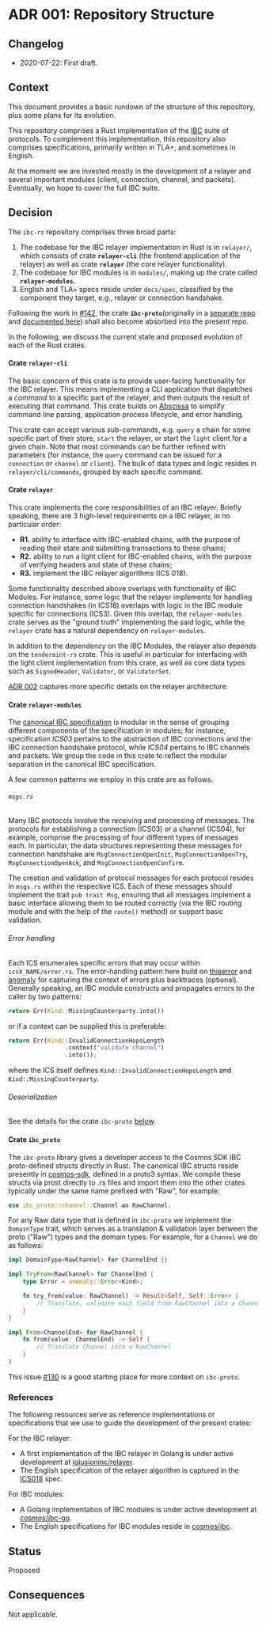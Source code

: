 # ADR 001: Repository Structure

## Changelog

*   2020-07-22: First draft.

## Context

This document provides a basic rundown of the structure of this repository, plus
some plans for its evolution.

This repository comprises a Rust implementation of the
[IBC](https://github.com/cosmos/ibc) suite of protocols. To complement this
implementation, this repository also comprises specifications, primarily written
in TLA+, and sometimes in English.

At the moment we are invested mostly in the development of a relayer and several
important modules (client, connection, channel, and packets). Eventually, we
hope to cover the full IBC suite.

## Decision

The `ibc-rs` repository comprises three broad parts:

1.  The codebase for the IBC relayer implementation in Rust is in `relayer/`,
    which consists of crate **`relayer-cli`** (the frontend application of the
    relayer) as well as crate **`relayer`** (the core relayer functionality).
2.  The codebase for IBC modules is in `modules/`, making up the crate called
    **`relayer-modules`**.
3.  English and TLA+ specs reside under `docs/spec`, classified by the component
    they target, e.g., relayer or connection handshake.

Following the work in
[#142](https://github.com/informalsystems/ibc-rs/issues/142), the crate
**`ibc-proto`**(originally in a
[separate repo](https://github.com/informalsystems/ibc-proto) and
[documented here](https://docs.rs/ibc-proto/)) shall also become absorbed into
the present repo.

In the following, we discuss the current state and proposed evolution of each of
the Rust crates.

#### Crate `relayer-cli`

The basic concern of this crate is to provide user-facing functionality for the
IBC relayer. This means implementing a CLI application that dispatches a
*command* to a specific part of the relayer, and then outputs the result of
executing that command. This crate builds on
[Abscissa](https://docs.rs/abscissa_core/0.5.2/abscissa_core/) to simplify
command line parsing, application process lifecycle, and error handling.

This crate can accept various sub-commands, e.g. `query` a chain for some
specific part of their store, `start` the relayer, or start the `light` client
for a given chain. Note that most commands can be further refined with
parameters (for instance, the `query` command can be issued for a `connection`
or `channel` or `client`). The bulk of data types and logic resides in
`relayer/cli/commands`, grouped by each specific command.

#### Crate `relayer`

This crate implements the core responsibilities of an IBC relayer. Briefly
speaking, there are 3 high-level requirements on a IBC relayer, in no particular
order:

*   **R1.** ability to interface with IBC-enabled chains, with the purpose of
    reading their state and submitting transactions to these chains;
*   **R2.** ability to run a light client for IBC-enabled chains, with the purpose
    of verifying headers and state of these chains;
*   **R3.** implement the IBC relayer algorithms (ICS 018).

Some functionality described above overlaps with functionality of IBC Modules.
For instance, some logic that the relayer implements for handling connection
handshakes (in ICS18) overlaps with logic in the IBC module specific for
connections (ICS3). Given this overlap, the `relayer-modules` crate serves as
the "ground truth" implementing the said logic, while the `relayer` crate has a
natural dependency on `relayer-modules`.

In addition to the dependency on the IBC Modules, the relayer also depends on
the `tendermint-rs` crate. This is useful in particular for interfacing with the
light client implementation from this crate, as well as core data types such as
`SignedHeader`, `Validator`, or `ValidatorSet`.

[ADR 002](./adr-002-ibc-relayer.md) captures more specific details on the
relayer architecture.

#### Crate `relayer-modules`

The
[canonical IBC specification](https://github.com/cosmos/ibc/tree/master/spec/)
is modular in the sense of grouping different components of the specification in
modules; for instance, specification *ICS03* pertains to the abstraction of IBC
connections and the IBC connection handshake protocol, while *ICS04* pertains to
IBC channels and packets. We group the code in this crate to reflect the modular
separation in the canonical IBC specification.

A few common patterns we employ in this crate are as follows.

###### `msgs.rs`

Many IBC protocols involve the receiving and processing of messages. The
protocols for establishing a connection (ICS03) or a channel (ICS04), for
example, comprise the processing of four different types of messages each. In
particular, the data structures representing these messages for connection
handshake are `MsgConnectionOpenInit`, `MsgConnectionOpenTry`,
`MsgConnectionOpenAck`, and `MsgConnectionOpenConfirm`.

The creation and validation of protocol messages for each protocol resides in
`msgs.rs` within the respective ICS. Each of these messages should implement the
trait `pub trait Msg`, ensuring that all messages implement a basic interface
allowing them to be routed correctly (via the IBC routing module and with the
help of the `route()` method) or support basic validation.

###### Error handling

Each ICS enumerates specific errors that may occur within `icsX_NAME/error.rs`.
The error-handling pattern here build on
[thiserror](https://lib.rs/crates/thiserror) and
[anomaly](https://lib.rs/crates/anomaly) for capturing the context of errors
plus backtraces (optional). Generally speaking, an IBC module constructs and
propagates errors to the caller by two patterns:

```Rust
return Err(Kind::MissingCounterparty.into())
```

or if a context can be supplied this is preferable:

```rust
return Err(Kind::InvalidConnectionHopsLength
                .context("validate channel")
                .into());
```

where the ICS itself defines `Kind::InvalidConnectionHopsLength` and
`Kind::MissingCounterparty`.

###### Deserialization

See the details for the crate `ibc-proto` [below](#crate-ibc-proto).

#### Crate `ibc_proto`

The `ibc-proto` library gives a developer access to the Cosmos SDK IBC
proto-defined structs directly in Rust. The canonical IBC structs reside
presently in [cosmos-sdk](https://github.com/cosmos/ibc-go/tree/main/proto/ibc),
defined in a proto3 syntax. We compile these structs via prost directly to .rs
files and import them into the other crates typically under the same name
prefixed with "Raw", for example:

```Rust
use ibc_proto::channel::Channel as RawChannel;
```

For any Raw data type that is defined in `ibc-proto` we implement the
`DomainType` trait, which serves as a translation & validation layer between the
proto ("Raw") types and the domain types. For example, for a `Channel` we do as
follows:

```Rust
impl DomainType<RawChannel> for ChannelEnd {}

impl TryFrom<RawChannel> for ChannelEnd {
    type Error = anomaly::Error<Kind>;

    fn try_from(value: RawChannel) -> Result<Self, Self::Error> {
        // Translate, validate each field from RawChannel into a Channel.
    }
}

impl From<ChannelEnd> for RawChannel {
    fn from(value: ChannelEnd) -> Self {
        // Translate Channel into a RawChannel
    }
}
```

This issue [#130](https://github.com/informalsystems/ibc-rs/issues/130) is a
good starting place for more context on `ibc-proto`.

### References

The following resources serve as reference implementations or specifications
that we use to guide the development of the present crates:

For the IBC relayer:

*   A first implementation of the IBC relayer in Golang is under active
    development at [iqlusioninc/relayer](https://github.com/iqlusioninc/relayer).
*   The English specification of the relayer algorithm is captured in the
    [ICS018](https://github.com/cosmos/ibc/tree/master/spec/relayer/ics-018-relayer-algorithms)
    spec.

For IBC modules:

*   A Golang implementation of IBC modules is under active development at
    [cosmos/ibc-go](https://github.com/cosmos/ibc-go/tree/main/modules).
*   The English specifications for IBC modules reside in
    [cosmos/ibc](https://github.com/cosmos/ibc/tree/master/spec).

## Status

Proposed

## Consequences

Not applicable.
